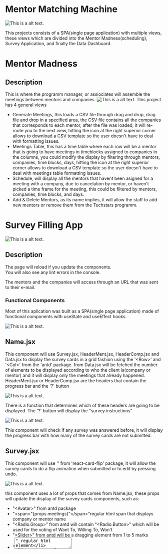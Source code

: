 # Mentor Matching Machine
![This is a alt text.](./src/img/Survey.jpg "This is a sample image.")

This projects consists of a SPA(single page application) with multiple views, these views which are divided into the Mentor Madness(scheduling), Survey Application, and finally the Data Dashboard.

# Mentor Madness
## Description

This is where the programm manager, or assiociates will assemble the meetings between mentors and companies.
![This is a alt text.](./src/img/Survey.jpg "This is a sample image.")
This project has 4 general views
* Generate Meetings, this loads a CSV file through drag and drop, drag file and drop in a specified area, the CSV file contains all the companies that corresponds to each mentor, after the file was loaded, it will re-route you to the next view, hitting the icon at the right superior corner allows to download a CSV template so the user doesn't have to deal with formatting issues.
* Meetings Table, this has a time table where each row will be a mentor that is going to have meetings in timeblocks assigned to companies in the columns, you could modify the display by filtering through mentors, companies, time blocks, days, hitting the icon at the right superior corner allows to download a CSV template so the user doesn't have to deal with meetings table formatting issues.
* Schedule, will display all the mentors that havent been asigned for a meeting with a company, due to cancelation by mentor, or haven't picked a time frame for the meeting, this could be filtered by mentors, companies, time blocks, and days.
* Add & Delete Mentors, as its name implies, it will allow the staff to add new mentors or remove them from the Techstars programm.

# Survey Filling App

![This is a alt text.](./src/img/Survey.jpg "This is a sample image.")

## Description
The page will reload if you update the components.\
You will also see any lint errors in the console.

The mentors and the companies will access through an URL that was sent to their e-mail.

### Functional Components

Most of this aplication was built as a SPA(single page application) made of functional components
with useState and useEffect hooks.

![This is a alt text.](./src/img/Parenthood.JPG "This is a sample image.")

## Name.jsx

This component will use Survey.jsx, HeaderMent.jsx, HeaderComp.jsx and Data.jsx to display the survey cards in a grid fashion using the '\<Row>\' and '\<Col>\' from the 'antd' package.
from Data.jsx will be fetched the number of elements to be displayed according to who the client is(company or mentor) and it will display only the meetings
that already happened.
HeaderMent.jsx or HeaderComp.jsx are the headers that contain the progress bar and the '?' button

![This is a alt text.](./src/img/ProgressBar.JPG "This is a sample image.")

There is a function that determines which of these headers are going to be displayed.
The '?' button will display the "survey instructions"

![This is a alt text.](./src/img/Survey_Tutorial.JPG "This is a sample image.")

This component will check if any survey was answered before, it will display the progress bar with how many of the survey cards are not submitted.

## Survey.jsx

This component will use '<ReactCardFlip>' from 'react-card-flip' package, it will allow the survey cards to do a flip animation when submitted or to edit by pressing undo.

![This is a alt text.](./src/img/SurveySubmitted.jpg "This is a sample image.")

this component uses a lot of props that comes from Name.jsx, these props will update the display of the survey cards components, such as:
* "\<Avatar>\" from antd package
* "\<span>\"{props.meetings}"\</span>\"regular html span that displays company or mentor name
* "<Radio.Group>" from antd will contain "<Radio.Button>" which will be used for the voting of Want To, Willing To, Won't
* "\<Slider>\" from antd will be a dragging element from 1 to 5 marks
* "<textarea>" regular html element
* "\<Button>\" from antd will take care of the data submit and the undo
When you hit submit button, the card will flip showing the back of the survey card.

## Data.jsx
This uses axios package to get data from the endpoints.

## TutorialComp.jsx
This uses Modal from 'antd' and is displayed if the client represents a company

## TutorialMent.jsx
This uses Modal from 'antd' and is displayed if the client represents a mentor

# Data Dashboard
## Description
The data dashboard will consist of 3 general views which are:
* Tracking: Consists of tables that display the status or the the progress reagrding the survey filling by mentors and companies, this view allows to select either mentor or company that is missing to fill out a survey, so the reminder will be sent to their email, it also allows to display the missing surveys or the submitted ones.
* Performance: Consists of tables that display the performance by mentor or company, so the staff will be able to take action regarding the least wanted company or mentor, and the contrary case as well, it will display a graphic chart for every company or mentor.
* Results: Consists of tables that display the matching results from mentors and companies.
